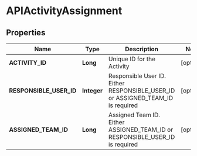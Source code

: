 
# APIActivityAssignment

## Properties
Name | Type | Description | Notes
------------ | ------------- | ------------- | -------------
**ACTIVITY_ID** | **Long** | Unique ID for the Activity |  [optional]
**RESPONSIBLE_USER_ID** | **Integer** | Responsible User ID. Either RESPONSIBLE_USER_ID or ASSIGNED_TEAM_ID is required |  [optional]
**ASSIGNED_TEAM_ID** | **Long** | Assigned Team ID. Either ASSIGNED_TEAM_ID or RESPONSIBLE_USER_ID is required |  [optional]



